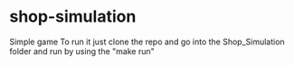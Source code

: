 # shop-simulation
Simple game 
To run it just clone the repo and go into the Shop_Simulation folder and run by using the "make run"
